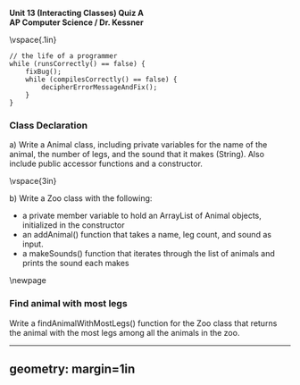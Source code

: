 __Unit 13 (Interacting Classes) Quiz A__  
__AP Computer Science / Dr. Kessner__  

\vspace{.1in}

```
// the life of a programmer
while (runsCorrectly() == false) {
    fixBug();
    while (compilesCorrectly() == false) {
        decipherErrorMessageAndFix();
    }
}
```

### Class Declaration

a) Write a Animal class, including private variables for the name of the
animal, the number of legs, and the sound that it makes (String).  Also include
public accessor functions and a constructor.

\vspace{3in}

b) Write a Zoo class with the following:

* a private member variable to hold an ArrayList of Animal objects, initialized
  in the constructor
* an addAnimal() function that takes a name, leg count, and sound as input.
* a makeSounds() function that iterates through the list of animals and prints the sound
  each makes

\newpage

### Find animal with most legs

Write a findAnimalWithMostLegs() function for the Zoo class that returns the animal with
the most legs among all the animals in the zoo.



---
geometry: margin=1in
---


